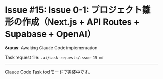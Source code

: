 # Issue #15: Issue 0-1: プロジェクト雛形の作成（Next.js + API Routes + Supabase + OpenAI）

**Status**: Awaiting Claude Code implementation

Task request file: `.ai/task-requests/issue-15.md`

---

Claude Code Task toolモードで実装中です。

